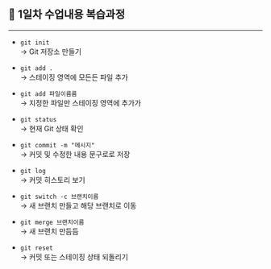 ## 📘 1일차 수업내용 복습과정
---

- `git init`  
  → Git 저장소 만들기

- `git add .`  
  → 스테이징 영역에 모든든 파일 추가

- `git add 파일이름름`  
  → 지정한 파일만 스테이징 영역에 추가가

- `git status`  
  → 현재 Git 상태 확인

- `git commit -m "메시지"`  
  → 커밋 및 수정한 내용 문구로로 저장

- `git log`  
  → 커밋 히스토리 보기

- `git switch -c 브랜치이름`  
  → 새 브랜치 만들고 해당 브랜치로 이동  

- `git merge 브랜치이름`  
 → 새 브랜치 만듬듬 

- `git reset`  
  → 커밋 또는 스테이징 상태 되돌리기